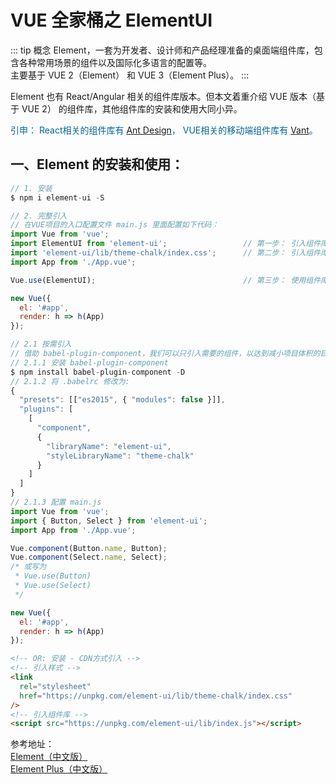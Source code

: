# VUE 全家桶之 ElementUI

::: tip 概念
Element，一套为开发者、设计师和产品经理准备的桌面端组件库，包含各种常用场景的组件以及国际化多语言的配置等。<br/>
主要基于 VUE 2（Element） 和 VUE 3（Element Plus）。
:::

Element 也有 React/Angular 相关的组件库版本。但本文着重介绍 VUE 版本（基于 VUE 2） 的组件库，其他组件库的安装和使用大同小异。

<p style="color:#069">引申： 
React相关的组件库有 <a href="https://ant.design/index-cn" target="_blank">Ant Design</a>，
VUE相关的移动端组件库有 <a href="https://vant-contrib.gitee.io/vant/#/zh-CN/home" target="_blank">Vant</a>。
</p>

## 一、Element 的安装和使用：

```js
// 1. 安装
$ npm i element-ui -S

// 2. 完整引入
// 在VUE项目的入口配置文件 main.js 里面配置如下代码：
import Vue from 'vue';
import ElementUI from 'element-ui';                 // 第一步： 引入组件库
import 'element-ui/lib/theme-chalk/index.css';      // 第二步： 引入组件库的样式
import App from './App.vue';

Vue.use(ElementUI);                                 // 第三步： 使用组件库

new Vue({
  el: '#app',
  render: h => h(App)
});

// 2.1 按需引入
// 借助 babel-plugin-component，我们可以只引入需要的组件，以达到减小项目体积的目的。
// 2.1.1 安装 babel-plugin-component
$ npm install babel-plugin-component -D
// 2.1.2 将 .babelrc 修改为:
{
  "presets": [["es2015", { "modules": false }]],
  "plugins": [
    [
      "component",
      {
        "libraryName": "element-ui",
        "styleLibraryName": "theme-chalk"
      }
    ]
  ]
}
// 2.1.3 配置 main.js
import Vue from 'vue';
import { Button, Select } from 'element-ui';
import App from './App.vue';

Vue.component(Button.name, Button);
Vue.component(Select.name, Select);
/* 或写为
 * Vue.use(Button)
 * Vue.use(Select)
 */

new Vue({
  el: '#app',
  render: h => h(App)
});
```

```html
<!-- OR: 安装 - CDN方式引入 -->
<!-- 引入样式 -->
<link
  rel="stylesheet"
  href="https://unpkg.com/element-ui/lib/theme-chalk/index.css"
/>
<!-- 引入组件库 -->
<script src="https://unpkg.com/element-ui/lib/index.js"></script>
```

参考地址：<br/>
<a href="https://element.eleme.cn/#/zh-CN" target="_blank">Element（中文版）</a><br />
<a href="https://element-plus.gitee.io/zh-CN/" target="_blank">Element Plus（中文版）</a><br />

